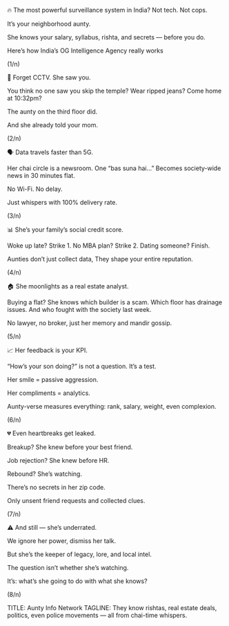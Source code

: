🔥 The most powerful surveillance system in India? Not tech. Not cops.

It’s your neighborhood aunty.

She knows your salary, syllabus, rishta, and secrets — before you do.

Here’s how India’s OG Intelligence Agency really works

(1/n)

👀 Forget CCTV. She saw you.

You think no one saw you skip the temple?
Wear ripped jeans?
Come home at 10:32pm?

The aunty on the third floor did.

And she already told your mom.

(2/n)

🗣️ Data travels faster than 5G.

Her chai circle is a newsroom.
One “bas suna hai…”
Becomes society-wide news in 30 minutes flat.

No Wi-Fi.
No delay.

Just whispers with 100% delivery rate.

(3/n)

📊 She’s your family’s social credit score.

Woke up late? Strike 1.
No MBA plan? Strike 2.
Dating someone? Finish.

Aunties don’t just collect data,
They shape your entire reputation.

(4/n)

🏠 She moonlights as a real estate analyst.

Buying a flat?
She knows which builder is a scam.
Which floor has drainage issues.
And who fought with the society last week.

No lawyer, no broker, just her memory and mandir gossip.

(5/n)

📈 Her feedback is your KPI.

“How’s your son doing?”
is not a question. It’s a test.

Her smile = passive aggression.

Her compliments = analytics.

Aunty-verse measures everything: rank, salary, weight, even complexion.

(6/n)

💔 Even heartbreaks get leaked.

Breakup? She knew before your best friend.

Job rejection? She knew before HR.

Rebound? She’s watching.

There’s no secrets in her zip code.

Only unsent friend requests and collected clues.

(7/n)

⚠️ And still — she’s underrated.

We ignore her power, dismiss her talk.

But she’s the keeper of legacy, lore, and local intel.

The question isn’t whether she’s watching.

It’s: what’s she going to do with what she knows?

(8/n)



TITLE: Aunty Info Network
TAGLINE: They know rishtas, real estate deals, politics, even police movements — all from chai-time whispers.